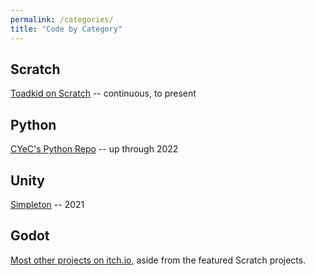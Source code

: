 ```yaml
---
permalink: /categories/
title: "Code by Category"
---
```


## Scratch
[Toadkid on Scratch](https://scratch.mit.edu/users/Toadkid/) -- continuous, to present

## Python
[CYeC's Python Repo](https://github.com/cyec2025/cyec_python) -- up through 2022

## Unity
[Simpleton](https://yyekko.itch.io/simpleton) -- 2021

## Godot
[Most other projects on itch.io](https://yyekko.itch.io/), aside from the featured Scratch projects.
